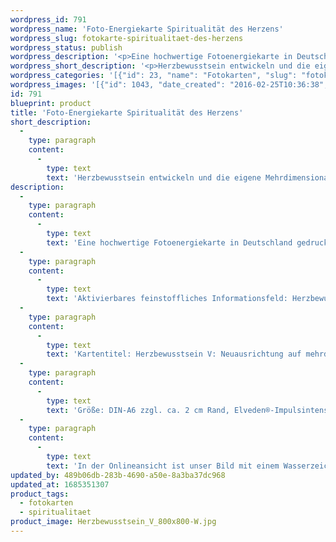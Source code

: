 ```yaml
---
wordpress_id: 791
wordpress_name: 'Foto-Energiekarte Spiritualität des Herzens'
wordpress_slug: fotokarte-spiritualitaet-des-herzens
wordpress_status: publish
wordpress_description: '<p>Eine hochwertige Fotoenergiekarte in Deutschland gedruckt und in Handarbeit laminiert.  Sie ist in Postkartengröße (DIN-A6) gut zu transportieren und kann auch auf den Körper aufgelegt werden.</p><p>Aktivierbares feinstoffliches Informationsfeld: Herzbewusstsein - Kind-Gottes-Bewusstsein - Schöpfertum - Multidimensionalität - Liebe - Zuversicht - Potenzialentwicklung: Fähigkeit zu entwickeln, feinstoffliche Energieströme zu lenken. Die Neuausrichtung auf mehrdimensionales oder multidimensionales Sein bewirkt die ganzheitliche Aktivierung eines Menschen auf sämtlichen Ebenen seines Systems. (Annahme: der Mensch ist mehr als die Summe seines Körpers, bestehend aus physischer, emotionaler und mentaler Ebene = Multidimensionales System). Diese Neuausrichtung erfordert eine Entscheidung hin zu einer selbstbestimmten Sichtweise auf die eigene Existenz und die eigene Persönlichkeit. Hier den eigenen Weg auf Basis der eigenen Herzoffenheit sehen und ihn gehen.</p><p>Kartentitel: Herzbewusstsein V: Neuausrichtung auf mehrdimensionales Sein. Reihe: Herzbewusstsein</p><p>Größe: DIN-A6 zzgl. ca. 2 cm Rand, Elveden®-Impulsintensität: DIN-A6: Et2,  DIN-A7: Et3<br />Andere Formate sind individuell für Sie innerhalb weniger Tage herstellbar. Bitte kontaktieren Sie uns hierfür unter <a href="mailto:info@elvedenverlag.de">info@elvedenverlag.de</a>.</p><p>In der Onlineansicht ist unser Bild mit einem Wasserzeichen geschützt. Wir bitten um Ihr Verständnis. Im Original ist der Schriftzung „Elveden Verlag Energiebild“ entfernt.</p><p><a href="https://my.feenbaum.de/anwendung-energiebilder-foto-laminiert/">Anwendungshinweise</a>      <a href="https://my.feenbaum.de/produktinformationen-fotokarten/">Produktinformationen</a></p>'
wordpress_short_description: '<p>Herzbewusstsein entwickeln und die eigene Mehrdimensionalität ausbilden<br /><em>Hinweis: Das Wasserzeichen „Elveden Verlag Energiebild“ wird nicht mit gedruckt</em></p>'
wordpress_categories: '[{"id": 23, "name": "Fotokarten", "slug": "fotokarten"}, {"id": 36, "name": "Spiritualit\u00e4t", "slug": "spiritualitaet"}]'
wordpress_images: '[{"id": 1043, "date_created": "2016-02-25T10:36:38", "date_created_gmt": "2016-02-25T08:36:38", "date_modified": "2016-02-25T10:36:38", "date_modified_gmt": "2016-02-25T08:36:38", "src": "https://my.feenbaum.de/wp-content/uploads/2016/02/Herzbewusstsein_V_800x800-W.jpg", "name": "Herzbewusstsein_V_800x800-W", "alt": ""}]'
id: 791
blueprint: product
title: 'Foto-Energiekarte Spiritualität des Herzens'
short_description:
  -
    type: paragraph
    content:
      -
        type: text
        text: 'Herzbewusstsein entwickeln und die eigene Mehrdimensionalität ausbilden'
description:
  -
    type: paragraph
    content:
      -
        type: text
        text: 'Eine hochwertige Fotoenergiekarte in Deutschland gedruckt und in Handarbeit laminiert.  Sie ist in Postkartengröße (DIN-A6) gut zu transportieren und kann auch auf den Körper aufgelegt werden.'
  -
    type: paragraph
    content:
      -
        type: text
        text: 'Aktivierbares feinstoffliches Informationsfeld: Herzbewusstsein - Kind-Gottes-Bewusstsein - Schöpfertum - Multidimensionalität - Liebe - Zuversicht - Potenzialentwicklung: Fähigkeit zu entwickeln, feinstoffliche Energieströme zu lenken. Die Neuausrichtung auf mehrdimensionales oder multidimensionales Sein bewirkt die ganzheitliche Aktivierung eines Menschen auf sämtlichen Ebenen seines Systems. (Annahme: der Mensch ist mehr als die Summe seines Körpers, bestehend aus physischer, emotionaler und mentaler Ebene = Multidimensionales System). Diese Neuausrichtung erfordert eine Entscheidung hin zu einer selbstbestimmten Sichtweise auf die eigene Existenz und die eigene Persönlichkeit. Hier den eigenen Weg auf Basis der eigenen Herzoffenheit sehen und ihn gehen.'
  -
    type: paragraph
    content:
      -
        type: text
        text: 'Kartentitel: Herzbewusstsein V: Neuausrichtung auf mehrdimensionales Sein. Reihe: Herzbewusstsein'
  -
    type: paragraph
    content:
      -
        type: text
        text: 'Größe: DIN-A6 zzgl. ca. 2 cm Rand, Elveden®-Impulsintensität: DIN-A6: Et2,  DIN-A7: Et3'
  -
    type: paragraph
    content:
      -
        type: text
        text: 'In der Onlineansicht ist unser Bild mit einem Wasserzeichen geschützt. Wir bitten um Ihr Verständnis. Im Original ist der Schriftzung „Elveden Verlag Energiebild“ entfernt.'
updated_by: 489b06db-283b-4690-a50e-8a3ba37dc968
updated_at: 1685351307
product_tags:
  - fotokarten
  - spiritualitaet
product_image: Herzbewusstsein_V_800x800-W.jpg
---
```


